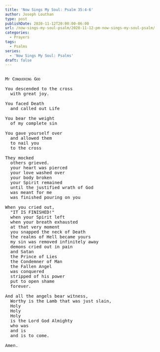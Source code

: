 ```yaml
---
title: 'Now Sings My Soul: Psalm 35:4-6'
author: Joseph Louthan
type: post
publishDate: 2020-11-12T20:00:00-06:00
url: /now-sings-my-soul-psalm/2020-11-12-pm-now-sings-my-soul-psalm/
categories:
  - Prayers
tags:
  - Psalms
series:
  - 'Now Sings My Soul: Psalms'
draft: false
---
```


<pre>
<div style="font-variant: small-caps;">
My Conquering God
</div>
You descended to the cross
  with great joy.

You faced Death
  and called out Life

You bear the weight
  of my complete sin

You gave yourself over
  and allowed them
  to nail you
  to the cross

They mocked
  others grieved.
  your heart was pierced
  your love washed over
  your body broken
  your Spirit remained
  until the justified wrath of God
  was meant for me
  was finished pouring on you

When you cried out,
  "IT IS FINISHED!"
  when your Spirit left
  when your breath exhausted
  at that very moment
  you snapped the neck of Death
  the realms of Hell became yours
  my sin was removed infinitely away
  demons cried out in pain
  and Satan
  the Prince of Lies
  the Condemner of Man
  the Fallen Angel
  was conquered
  stripped of his power
  put to open shame
  forever.

And all the angels bear witness,
  Worthy is the Lamb that was just slain, 
  Holy
  Holy
  Holy
  is the Lord God Almighty
  who was
  and is
  and is to come.

Amen.
</pre>
